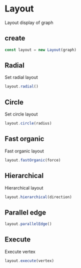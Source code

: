 # Layout

Layout display of graph

## create

```ts
const layout = new Layout(graph)
```

## Radial

Set radial layout

```ts
layout.radial()
```

## Circle

Set circle layout

```ts
layout.circle(radius)
```

## Fast organic

Fast organic layout

```ts
layout.fastOrganic(force)
```

## Hierarchical

Hierarchical layout

```ts
layout.hierarchical(direction)
```

## Parallel edge

```ts
layout.parallelEdge()
```

## Execute

Execute vertex

```ts
layout.execute(vertex)
```


